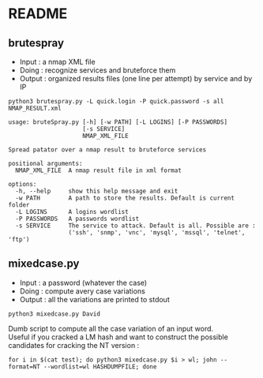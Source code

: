 # README

## brutespray

- Input : a nmap XML file
- Doing : recognize services and bruteforce them
- Output : organized results files (one line per attempt) by service and by IP

```
python3 brutespray.py -L quick.login -P quick.password -s all NMAP_RESULT.xml
```

```
usage: bruteSpray.py [-h] [-w PATH] [-L LOGINS] [-P PASSWORDS]
                     [-s SERVICE]
                     NMAP_XML_FILE

Spread patator over a nmap result to bruteforce services

positional arguments:
  NMAP_XML_FILE  A nmap result file in xml format

options:
  -h, --help     show this help message and exit
  -w PATH        A path to store the results. Default is current folder
  -L LOGINS      A logins wordlist
  -P PASSWORDS   A passwords wordlist
  -s SERVICE     The service to attack. Default is all. Possible are :
                 ('ssh', 'snmp', 'vnc', 'mysql', 'mssql', 'telnet', 'ftp')
```

## mixedcase.py

- Input : a password (whatever the case)
- Doing : compute avery case variations
- Output : all the variations are printed to stdout

```
python3 mixedcase.py David
```
Dumb script to compute all the case variation of an input word.  
Useful if you cracked a LM hash and want to construct the possible candidates for cracking the NT version :
```
for i in $(cat test); do python3 mixedcase.py $i > wl; john --format=NT --wordlist=wl HASHDUMPFILE; done
```
